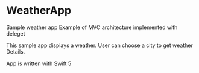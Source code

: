 # WeatherApp
Sample weather app
Example of MVC architecture implemented with deleget

This sample app displays a weather. User can choose a city to get weather Details.

App is written with Swift 5

